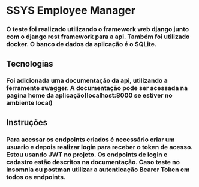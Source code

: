 # SSYS Employee Manager

### O teste foi realizado utilizando o framework web django junto com o django rest framework para a api. Também foi utilizado docker. O banco de dados da aplicação é o SQLite.


## Tecnologias
### Foi adicionada uma documentação da api, utilizando a ferramente swagger. A documentação pode ser acessada na pagina home da aplicação(localhost:8000 se estiver no ambiente local)


## Instruções
### Para acessar os endpoints criados é necessário criar um usuario e depois realizar login para receber o token de acesso. Estou usando JWT no projeto. Os endpoints de login e cadastro estão descritos na documentação. Caso teste no insomnia ou postman utilizar a autenticação Bearer Token em todos os endpoints.